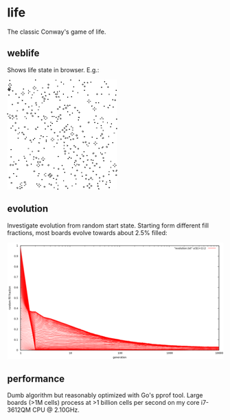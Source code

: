 # life
The classic Conway's game of life.

## weblife
Shows life state in browser. E.g.:

![fig](img.png)

## evolution
Investigate evolution from random start state. Starting form different fill fractions, most boards evolve towards about 2.5% filled:

![fig](evolution.png)


## performance
Dumb algorithm but reasonably optimized with Go's pprof tool. Large boards (>1M cells) process at >1 billion cells per second on my core i7-3612QM CPU @ 2.10GHz.
